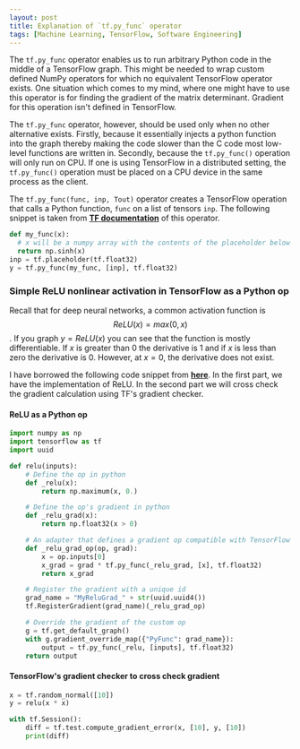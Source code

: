 ```yaml
---
layout: post
title: Explanation of `tf.py_func` operator 
tags: [Machine Learning, TensorFlow, Software Engineering]
---
```

<script type="text/javascript" async
  src="https://cdn.mathjax.org/mathjax/latest/MathJax.js?config=TeX-MML-AM_CHTML">
</script>

The `tf.py_func` operator enables us to run arbitrary Python code in the middle of a TensorFlow graph. This might be needed to wrap custom defined NumPy operators for which no equivalent TensorFlow operator exists. One situation which comes to my mind, where one might have to use this operator is for finding the gradient of the matrix determinant. Gradient for this operation isn't defined in TensorFlow. 

The `tf.py_func` operator, however, should be used only when no other alternative exists. Firstly, because it essentially injects a python function into the graph thereby making the code slower than the C code most low-level functions are written in. Secondly, because the `tf.py_func()` operation will only run on CPU. If one is using TensorFlow in a distributed setting, the `tf.py_func()` operation must be placed on a CPU device in the same process as the client.

The `tf.py_func(func, inp, Tout)` operator creates a TensorFlow operation that calls a Python function, `func` on a list of tensors `inp`. The following snippet is taken from __[TF documentation](https://www.tensorflow.org/api_docs/python/tf/py_func)__ of this operator.

```python
def my_func(x):
  # x will be a numpy array with the contents of the placeholder below
  return np.sinh(x)
inp = tf.placeholder(tf.float32)
y = tf.py_func(my_func, [inp], tf.float32)
```

### Simple ReLU nonlinear activation in TensorFlow as a Python op
Recall that for deep neural networks, a common activation function is $$ReLU(x) = max(0, x)$$. If you graph $y = ReLU(x)$ you can see that the function is mostly differentiable. If $x$ is greater than 0 the derivative is 1 and if $x$ is less than zero the derivative is 0. However, at $x = 0$, the derivative does not exist.

I have borrowed the following code snippet from __[here](https://github.com/vahidk/EffectiveTensorflow#python_ops)__. In the first part, we have the implementation of ReLU. In the second part we will cross check the gradient calculation using TF's gradient checker. 

#### ReLU as a Python op

```python
import numpy as np
import tensorflow as tf
import uuid

def relu(inputs):
    # Define the op in python
    def _relu(x):
        return np.maximum(x, 0.)

    # Define the op's gradient in python
    def _relu_grad(x):
        return np.float32(x > 0)

    # An adapter that defines a gradient op compatible with TensorFlow
    def _relu_grad_op(op, grad):
        x = op.inputs[0]
        x_grad = grad * tf.py_func(_relu_grad, [x], tf.float32)
        return x_grad

    # Register the gradient with a unique id
    grad_name = "MyReluGrad_" + str(uuid.uuid4())
    tf.RegisterGradient(grad_name)(_relu_grad_op)

    # Override the gradient of the custom op
    g = tf.get_default_graph()
    with g.gradient_override_map({"PyFunc": grad_name}):
        output = tf.py_func(_relu, [inputs], tf.float32)
    return output
```

#### TensorFlow's gradient checker to cross check gradient
```python
x = tf.random_normal([10])
y = relu(x * x)

with tf.Session():
    diff = tf.test.compute_gradient_error(x, [10], y, [10])
    print(diff)
```







